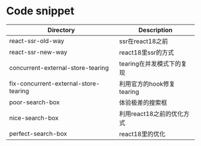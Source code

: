 # Code snippet 

Directory | Description
---|---
react-ssr-old-way | ssr在react18之前
react-ssr-new-way | react18里ssr的方式
concurrent-external-store-tearing | tearing在并发模式下的复现
fix-concurrent-external-store-tearing | 利用官方的hook修复tearing
poor-search-box | 体验极差的搜索框
nice-search-box | 利用react18之前的优化方式
perfect-search-box | react18里的优化